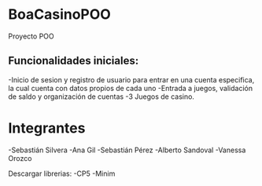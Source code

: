 # BoaCasinoPOO
Proyecto POO
## Funcionalidades iniciales:
-Inicio de sesion y registro de usuario para entrar en una cuenta especifica, la cual cuenta con datos propios de cada uno
-Entrada a juegos, validación de saldo y organización de cuentas
-3 Juegos de casino.

# Integrantes
-Sebastián Silvera
-Ana Gil
-Sebastián Pérez
-Alberto Sandoval
-Vanessa Orozco

Descargar librerias: 
-CP5
-Minim

